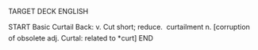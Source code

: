 TARGET DECK
ENGLISH

START
Basic
Curtail
Back: v. Cut short; reduce.  curtailment n. [corruption of obsolete adj. Curtal: related to *curt]
END
